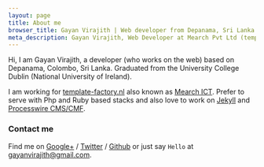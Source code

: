 ```yaml
---
layout: page
title: About me
browser_title: Gayan Virajith | Web developer from Depanama, Sri Lanka
meta_description: Gayan Virajith, Web Developer at Mearch Pvt Ltd (template-factory.nl). Based in Depanama, Pannipitiya, Sri Lanka
---
```


Hi, I am Gayan Virajith, a developer (who works on the web) based on Depanama, 
Colombo, Sri Lanka. Graduated from the University College Dublin 
(National University of Ireland). 

I am working for [template-factory.nl][tf] also known as [Mearch ICT][m].
Prefer to serve with Php and Ruby based stacks and also love to work 
on [Jekyll][jekyll] and [Processwire CMS/CMF][pw].

### Contact me

Find me on [Google+][google] / [Twitter][Twitter] / [Github][github] or just say `Hello` at 
[gayanvirajith@gmail.com](gayanvirajith@gmail.com).


[tf]: http://template-factory.nl
[m]: http://mearch.com
[pw]: http://processwire.com
[pwf]: http://processwire.com/talk
[jekyll]: http://jekyllrb.com
[github]: https://github.com/gayanvirajith
[google]: https://plus.google.com/+GayanVirajith
[twitter]: https://twitter.com/gayanvirajith
